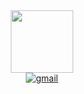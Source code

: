 <div id="header" align="center">
  <img src="https://media.giphy.com/media/Y9Fl2K4IlsRQdlo8EH/giphy.gif" width="100"/>
  <div id="badges">
    <a href="mailto: ivancostillaml@gmail.com">
      <img src="https://img.shields.io/badge/Contact-white?style=for-the-badge" alt="gmail"/>
    </a>
  </div>
</div>


